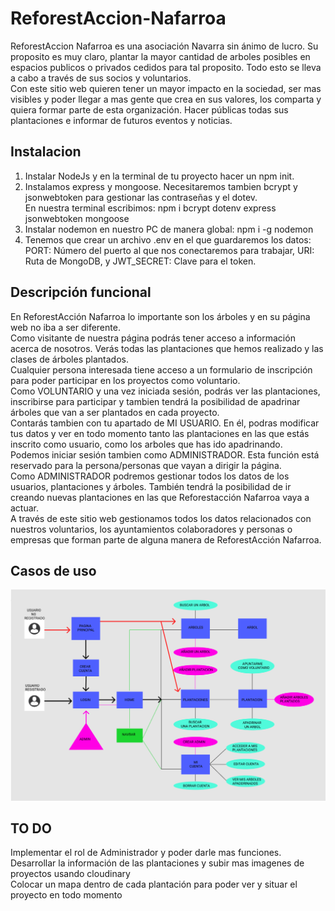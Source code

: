 # ReforestAccion-Nafarroa

ReforestAccion Nafarroa es una asociación Navarra sin ánimo de lucro. Su proposito es muy claro, plantar la mayor cantidad de arboles posibles en espacios publicos o privados cedidos para tal proposito. Todo esto se lleva a cabo a través de sus socios y voluntarios.
<br>
Con este sitio web quieren tener un mayor impacto en la sociedad, ser mas visibles y poder llegar a mas gente que crea en sus valores, los comparta y quiera formar parte de esta organización. Hacer públicas todas sus plantaciones e informar de futuros eventos y noticias.<br>
## Instalacion

1. Instalar NodeJs y en la terminal de tu proyecto hacer un npm init.
2. Instalamos express y mongoose. Necesitaremos tambien bcrypt y jsonwebtoken para gestionar las contraseñas y el dotev. <br> 
En nuestra terminal escribimos: npm i bcrypt dotenv express jsonwebtoken mongoose<br>
3. Instalar nodemon en nuestro PC de manera global: npm i -g nodemon<br>
4. Tenemos que crear un archivo .env en el que guardaremos los datos: PORT: Número del puerto al que nos conectaremos para trabajar, URI: Ruta de MongoDB, y JWT_SECRET: Clave para el token.<br>


## Descripción funcional

En ReforestAcción Nafarroa lo importante son los árboles y en su página web no iba a ser diferente.<br>
Como visitante de nuestra página podrás tener acceso a información acerca de nosotros. Verás todas las plantaciones que hemos realizado y las clases de árboles plantados.
<br>
Cualquier persona interesada tiene acceso a un formulario de inscripción para poder participar en los proyectos como voluntario.<br>
Como VOLUNTARIO y una vez iniciada sesión, podrás ver las plantaciones, inscribirse para participar y tambien tendrá la posibilidad de apadrinar árboles que van a ser plantados en cada proyecto.<br>
Contarás tambien con tu apartado de MI USUARIO. En él, podras modificar tus datos y ver en todo momento tanto las plantaciones en las que estás inscrito como usuario, como los arboles que has ido apadrinando.<br>
Podemos iniciar sesión tambien como ADMINISTRADOR. Esta función está reservado para la persona/personas que vayan a dirigir la página.<br>
Como ADMINISTRADOR podremos gestionar todos los datos de los usuarios, plantaciones y árboles. También tendrá la posibilidad de ir creando nuevas plantaciones en las que Reforestacción Nafarroa vaya a actuar.<br>
A través de este sitio web gestionamos todos los datos relacionados con nuestros voluntarios, los ayuntamientos colaboradores y personas o empresas que forman parte de alguna manera de ReforestAcción Nafarroa.<br>

## Casos de uso
![Casos-de-uso](https://github.com/AdrianVid/ReforestAccion-Nafarroa/blob/main/Casos%20de%20uso.png)<br>

## TO DO
Implementar el rol de Administrador y poder darle mas funciones.<br>
Desarrollar la información de las plantaciones y subir mas imagenes de proyectos usando cloudinary <br>
Colocar un mapa dentro de cada plantación para poder ver y situar el proyecto en todo momento <br>
